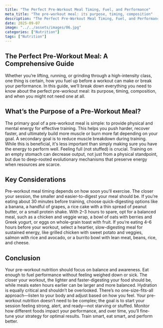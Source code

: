 ```yaml
---
title: "The Perfect Pre-Workout Meal Timing, Fuel, and Performance"
meta_title: "The pre-workout meal: its purpose, timing, composition"
description: "The Perfect Pre-Workout Meal Timing, Fuel, and Performance"
date: 2025-09-07
image: "../../assets/images/06.jpg"
categories: ["Nutrition"]
tags: ["Nutrition"]
---
```


## **The Perfect Pre-Workout Meal: A Comprehensive Guide** ##
Whether you’re lifting, running, or grinding through a high-intensity class, one thing is certain, how you fuel up before a workout can make or break your performance. In this guide, we’ll break down everything you need to know about the perfect pre-workout meal: its purpose, timing, composition, and when you might not need one at all.

## **What’s the Purpose of a Pre-Workout Meal?** ##
The primary goal of a pre-workout meal is simple: to provide physical and mental energy for effective training. This helps you push harder, recover faster, and ultimately build more muscle or burn more fat depending on your goal. A secondary goal is to reduce muscle breakdown during training. While this is beneficial, it's less important than simply making sure you have the energy to perform well. Feeling full (not stuffed) is crucial. Training on an empty stomach can decrease output, not just from a physical standpoint, but due to deep-rooted evolutionary mechanisms that preserve energy when resources are scarce.

## **Key Considerations** ##

Pre-workout meal timing depends on how soon you’ll exercise. The closer your session, the smaller and easier-to-digest your meal should be. If you’re eating about 30 minutes before training, choose quick-digesting options like a banana, a handful of grapes, a rice cake with a thin spread of peanut butter, or a small protein shake. With 2–3 hours to spare, opt for a balanced meal, such as a chicken and veggie wrap, a bowl of oats with berries and Greek yogurt, or eggs on whole-grain toast with fruit. If you’re eating 4–6 hours before your workout, select a heartier, slow-digesting meal for sustained energy, like grilled chicken with sweet potato and veggies, salmon with rice and avocado, or a burrito bowl with lean meat, beans, rice, and cheese.

## **Conclusion** ##
Your pre-workout nutrition should focus on balance and awareness. Eat enough to fuel performance without feeling weighed down or sick. The closer your workout, the lighter and faster-digesting your food should be, while meals eaten hours earlier can be larger and more balanced. Hydration is equally critical and shouldn’t be overlooked. There’s no one-size-fits-all approach—listen to your body and adjust based on how you feel. Your pre-workout nutrition doesn’t need to be complex; the goal is to start your session feeling strong, alert, and ready—not starving or stuffed. Monitor how different foods impact your performance, and over time, you’ll fine-tune your strategy for optimal results. Train smart, eat smart, and perform better.